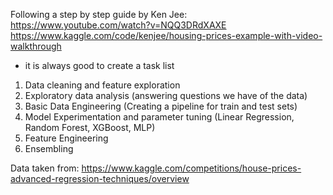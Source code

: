 Following a step by step guide by Ken Jee:
https://www.youtube.com/watch?v=NQQ3DRdXAXE
https://www.kaggle.com/code/kenjee/housing-prices-example-with-video-walkthrough



* it is always good to create a task list

1. Data cleaning and feature exploration
2. Exploratory data analysis (answering questions we have of the data)
3. Basic Data Engineering (Creating a pipeline for train and test sets)
4. Model Experimentation and parameter tuning (Linear Regression, Random Forest, XGBoost, MLP)
5. Feature Engineering
6. Ensembling

Data taken from: 
https://www.kaggle.com/competitions/house-prices-advanced-regression-techniques/overview
